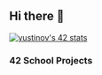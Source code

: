 ## Hi there 👋

[![yustinov's 42 stats](https://badge.mediaplus.ma/darkblue/yustinov)](https://github.com/oakoudad/badge42)

### 42 School Projects
<div align="center">

<!-- 
-->
</div>
